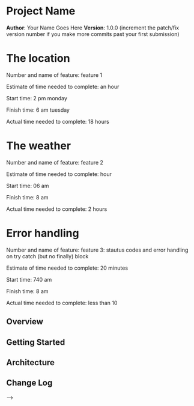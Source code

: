 # Project Name

**Author**: Your Name Goes Here
**Version**: 1.0.0 (increment the patch/fix version number if you make more commits past your first submission)

# The location

Number and name of feature: feature 1

Estimate of time needed to complete: an hour

Start time: 2 pm monday

Finish time: 6 am tuesday

Actual time needed to complete: 18 hours

# The weather

Number and name of feature: feature 2

Estimate of time needed to complete: hour

Start time: 06 am

Finish time: 8 am

Actual time needed to complete: 2 hours

# Error handling

Number and name of feature: feature 3: stautus codes and error handling on try catch (but no finally) block

Estimate of time needed to complete: 20 minutes

Start time: 740 am

Finish time: 8 am

Actual time needed to complete: less than 10



## Overview
<!-- Provide a high level overview of what this application is and why you are building it, beyond the fact that it's an assignment for this class. (i.e. What's your problem domain?) -->

## Getting Started
<!-- What are the steps that a user must take in order to build this app on their own machine and get it running? -->

## Architecture
<!-- Provide a detailed description of the application design. What technologies (languages, libraries, etc) you're using, and any other relevant design information. -->

## Change Log
<!-- Use this area to document the iterative changes made to your application as each feature is successfully implemented. Use time stamps. Here's an examples:

01-01-2001 4:59pm - Application now has a fully-functional express server, with a GET route for the location resource.

## Credits and Collaborations
<!-- Give credit (and a link) to other people or resources that helped you build this application. -->
-->